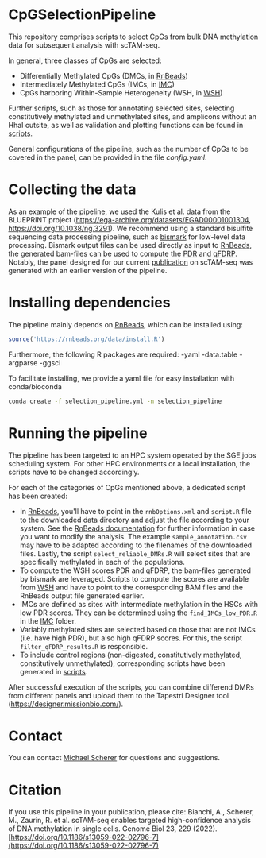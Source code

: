 # CpGSelectionPipeline

This repository comprises scripts to select CpGs from bulk DNA methylation data for subsequent analysis with scTAM-seq. 

In general, three classes of CpGs are selected:
- Differentially Methylated CpGs (DMCs, in [RnBeads](RnBeads))
- Intermediately Methylated CpGs (IMCs, in [IMC](IMC))
- CpGs harboring Within-Sample Heterogeneity (WSH, in [WSH](WSH))

Further scripts, such as those for annotating selected sites, selecting constitutively methylated and unmethylated sites, and amplicons without an HhaI cutsite, as well as validation and plotting functions can be found in [scripts](scripts). 

General configurations of the pipeline, such as the number of CpGs to be covered in the panel, can be provided in the file *config.yaml*.

# Collecting the data

As an example of the pipeline, we used the Kulis et al. data from the BLUEPRINT project (https://ega-archive.org/datasets/EGAD00001001304, https://doi.org/10.1038/ng.3291). We recommend using a standard bisulfite sequencing data processing pipeline, such as [bismark](https://doi.org/10.1093/bioinformatics/btr167) for low-level data processing. Bismark output files can be used directly as input to [RnBeads](https://doi.org/10.1186/s13059-019-1664-9), the generated bam-files can be used to compute the [PDR](https://doi.org/10.1016/j.ccell.2014.10.012) and [qFDRP](https://doi.org/10.1093/nar/gkaa120). Notably, the panel designed for our current [publication](https://genomebiology.biomedcentral.com/articles/10.1186/s13059-022-02796-7) on scTAM-seq was generated with an earlier version of the pipeline.

# Installing dependencies

The pipeline mainly depends on [RnBeads](https://rnbeads.org), which can be installed using:

```r
source('https://rnbeads.org/data/install.R')
```

Furthermore, the following R packages are required:
-yaml
-data.table
-argparse
-ggsci

To facilitate installing, we provide a yaml file for easy installation with conda/bioconda
 
```bash
conda create -f selection_pipeline.yml -n selection_pipeline
```

# Running the pipeline

The pipeline has been targeted to an HPC system operated by the SGE jobs scheduling system. For other HPC environments or a local installation, the scripts have to be changed accordingly.

For each of the categories of CpGs mentioned above, a dedicated script has been created:
- In [RnBeads](RnBeads), you'll have to point in the ```rnbOptions.xml``` and ```script.R``` file to the downloaded data directory and adjust the file according to your system. See the [RnBeads documentation](http://bioconductor.org/packages/release/bioc/vignettes/RnBeads/inst/doc/RnBeads.pdf) for further information in case you want to modify the analysis. The example ```sample_annotation.csv``` may have to be adapted according to the filenames of the downloaded files. Lastly, the script ```select_reliable_DMRs.R``` will select sites that are specifically methylated in each of the populations.
- To compute the WSH scores PDR and qFDRP, the bam-files generated by bismark are leveraged. Scripts to compute the scores are available from [WSH](WSH) and have to point to the corresponding BAM files and the RnBeads output file generated earlier.
- IMCs are defined as sites with intermediate methylation in the HSCs with low PDR scores. They can be determined using the ```find_IMCs_low_PDR.R``` in the [IMC](IMC) folder.
- Variably methylated sites are selected based on those that are not IMCs (i.e. have high PDR), but also high qFDRP scores. For this, the script ```filter_qFDRP_results.R``` is responsible.
- To include control regions (non-digested, constitutively methylated, constitutively unmethylated), corresponding scripts have been generated in [scripts](scripts).

After successful execution of the scripts, you can combine differend DMRs from different panels and upload them to the Tapestri Designer tool (https://designer.missionbio.com/).

# Contact

You can contact [Michael Scherer](mailto:michael.scherer@crg.eu) for questions and suggestions.

# Citation

If you use this pipeline in your publication, please cite:
Bianchi, A., Scherer, M., Zaurin, R. et al. scTAM-seq enables targeted high-confidence analysis of DNA methylation in single cells. Genome Biol 23, 229 (2022). [https://doi.org/10.1186/s13059-022-02796-7](https://doi.org/10.1186/s13059-022-02796-7)
